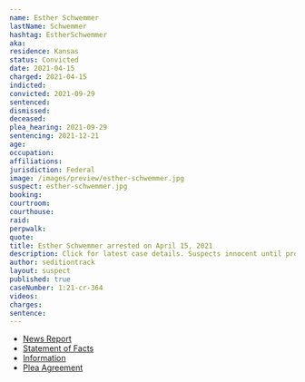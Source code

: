 ```yaml
---
name: Esther Schwemmer
lastName: Schwemmer
hashtag: EstherSchwemmer
aka:
residence: Kansas
status: Convicted
date: 2021-04-15
charged: 2021-04-15
indicted:
convicted: 2021-09-29
sentenced:
dismissed:
deceased:
plea_hearing: 2021-09-29
sentencing: 2021-12-21
age:
occupation:
affiliations:
jurisdiction: Federal
image: /images/preview/esther-schwemmer.jpg
suspect: esther-schwemmer.jpg
booking:
courtroom:
courthouse:
raid:
perpwalk:
quote:
title: Esther Schwemmer arrested on April 15, 2021
description: Click for latest case details. Suspects innocent until proven guilty.
author: seditiontrack
layout: suspect
published: true
caseNumber: 1:21-cr-364
videos:
charges:
sentence:
---
```


- [News Report](https://www.msn.com/en-us/news/us/two-kansas-women-arrested-in-jan-6-capitol-riot/ar-BB1g2yEp)
- [Statement of Facts](https://www.justice.gov/usao-dc/case-multi-defendant/file/1438221/download)
- [Information](https://extremism.gwu.edu/sites/g/files/zaxdzs2191/f/Esther%20Schwemmer%20Information.pdf)
- [Plea Agreement](https://www.justice.gov/usao-dc/case-multi-defendant/file/1438216/download)
